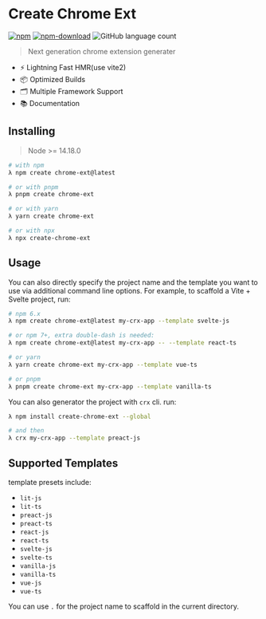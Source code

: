 # Create Chrome Ext

[![npm](https://img.shields.io/npm/v/create-chrome-ext?logo=npm)](https://www.npmjs.com/package/create-chrome-ext)
[![npm-download](https://img.shields.io/npm/dw/create-chrome-ext)](https://www.npmjs.com/package/create-chrome-ext)
![GitHub language count](https://img.shields.io/github/languages/count/guocaoyi/create-chrome-ext)

> Next generation chrome extension generater

- ⚡️ Lightning Fast HMR(use vite2)
- 📦 Optimized Builds
- 🗂 Multiple Framework Support
- 📚 Documentation

## Installing

> Node >= 14.18.0

```bash
# with npm
λ npm create chrome-ext@latest

# or with pnpm
λ pnpm create chrome-ext

# or with yarn
λ yarn create chrome-ext

# or with npx
λ npx create-chrome-ext
```

## Usage

You can also directly specify the project name and the template you want to use via additional command line options. For example, to scaffold a Vite + Svelte project, run:

```bash
# npm 6.x
λ npm create chrome-ext@latest my-crx-app --template svelte-js

# or npm 7+, extra double-dash is needed:
λ npm create chrome-ext@latest my-crx-app -- --template react-ts

# or yarn
λ yarn create chrome-ext my-crx-app --template vue-ts

# or pnpm
λ pnpm create chrome-ext my-crx-app --template vanilla-ts
```

You can also generator the project with `crx` cli.
run:

```bash
λ npm install create-chrome-ext --global

# and then
λ crx my-crx-app --template preact-js
```

## Supported Templates

template presets include:

- `lit-js`
- `lit-ts`
- `preact-js`
- `preact-ts`
- `react-js`
- `react-ts`
- `svelte-js`
- `svelte-ts`
- `vanilla-js`
- `vanilla-ts`
- `vue-js`
- `vue-ts`

You can use `.` for the project name to scaffold in the current directory.
